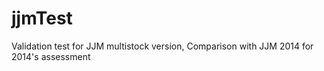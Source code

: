 # jjmTest
Validation test for JJM multistock version, Comparison with JJM 2014 for 2014's assessment
